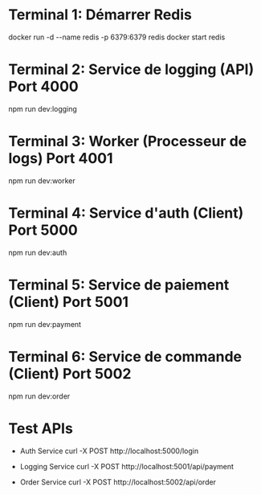 # Terminal 1: Démarrer Redis

docker run -d --name redis -p 6379:6379 redis
docker start redis

# Terminal 2: Service de logging (API) Port 4000

npm run dev:logging

# Terminal 3: Worker (Processeur de logs) Port 4001

npm run dev:worker

# Terminal 4: Service d'auth (Client) Port 5000

npm run dev:auth

# Terminal 5: Service de paiement (Client) Port 5001

npm run dev:payment

# Terminal 6: Service de commande (Client) Port 5002

npm run dev:order

# Test APIs

- Auth Service
  curl -X POST http://localhost:5000/login

- Logging Service
  curl -X POST http://localhost:5001/api/payment

- Order Service
  curl -X POST http://localhost:5002/api/order
